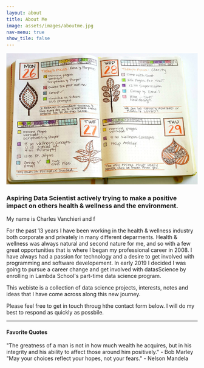 ```yaml
---
layout: about
title: About Me
image: assets/images/aboutme.jpg
nav-menu: true
show_tile: false
---
```


![ProfilePic](https://github.com/CVanchieri/DSPortfolio/blob/gh-pages/assets/images/aboutme.jpg?raw=true?style=centerme)
### Aspiring Data Scientist actively trying to make a positive impact on others health & wellness and the environment.

 My name is Charles Vanchieri and f
 
 For the past 13 years I have been working in the health & wellness industry both corporate and privately in many different deparments.  Health & wellness was always natural and second nature for me, and so with a few great opportunities that is where I began my professional career in 2008.  I have always had a passion for technology and a desire to get involved with programming and software developement. In early 2019 I decided I was going to pursue a career change and get involved with datasScience by enrolling in Lambda School's part-time data science program.
 
This webiste is a collection of data science projects, interests, notes and ideas that I have come across along this new journey.

Please feel free to get in touch throug hthe contact form below.  I will do my best to respond as quickly as possbile.

---
#### Favorite Quotes 

"The greatness of a man is not in how much wealth he acquires, but in his integrity and his ability to affect those around him positively." - Bob Marley
"May your choices reflect your hopes, not your fears." - Nelson Mandela

